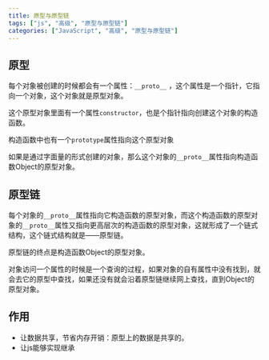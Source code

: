 ```yaml
---
title: 原型与原型链
tags: ["js", "高级", "原型与原型链"]
categories: ["JavaScript", "高级", "原型与原型链"]
---
```


## 原型

每个对象被创建的时候都会有一个属性：`__proto__` ，这个属性是一个指针，它指向一个对象，这个对象就是原型对象。

这个原型对象里面有一个属性`constructor`，也是个指针指向创建这个对象的构造函数。

构造函数中也有一个`prototype`属性指向这个原型对象

如果是通过字面量的形式创建的对象，那么这个对象的`__proto__`属性指向构造函数Object的原型对象。

## 原型链

每个对象的`__proto__`属性指向它构造函数的原型对象，而这个构造函数的原型对象的`__proto__`属性又指向更高层次的构造函数的原型对象，这就形成了一个链式结构，这个链式结构就是——原型链。

原型链的终点是构造函数Object的原型对象。

对象访问一个属性的时候是一个查询的过程，如果对象的自有属性中没有找到，就会去它的原型中查找，如果还没有就会沿着原型链继续网上查找，直到Object的原型对象。

## 作用

- 让数据共享，节省内存开销：原型上的数据是共享的。
- 让js能够实现继承

<!--more-->